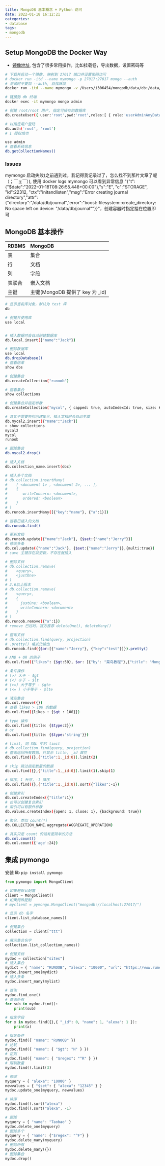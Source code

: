 ```yaml
---
title: MongoDB 基本概念 + Python 访问
date: 2022-01-18 16:12:21
categories:
- database
tags:
- mongodb
---
```


## Setup MongoDB the Docker Way

* [镜像地址](https://hub.docker.com/_/mongo), 包含了很多常用操作，比如挂载卷，导出数据，设置密码等

```bash
# 下载并启动一个镜像, 映射到 27017 端口并设置密码访问
# docker run -itd --name mymongo -p 27017:27017 mongo --auth
# 测试时不要加 --auth, 自找麻烦
docker run -itd --name mymongo -v /Users/i306454/mongodb/data/db:/data/db -p 27017:27017 mongo

# 链接到 db 终端
docker exec -it mymongo mongo admin

# 创建 root/root 用户, 指定可操作的数据库
db.createUser({ user:'root',pwd:'root',roles:[ { role:'userAdminAnyDatabase', db: 'admin'},"readWriteAnyDatabase"]});

# 以指定用户登陆
db.auth('root', 'root')
# 1 授权成功

use admin
# 查看系统信息
db.getCollectionNames()
```

### Issues

mymongo 启动失败(之前遇到过，我记得我记录过了，怎么找不到那片文章了呢（；￣ェ￣）), 使用 docker logs mymongo 可以看到异常信息 "{"t":{"$date":"2022-01-18T08:26:55.448+00:00"},"s":"E",  "c":"STORAGE",  "id":22312,   "ctx":"initandlisten","msg":"Error creating journal directory","attr":{"directory":"/data/db/journal","error":"boost::filesystem::create_directory: No space left on device: \"/data/db/journal\""}}"，创建容器时指定挂在位置即可

## MongoDB 基本操作

| RDBMS  | MongoDB                         |
| :----- | :------------------------------ |
| 表     | 集合                            |
| 行     | 文档                            |
| 列     | 字段                            |
| 表联合 | 嵌入文档                        |
| 主键   | 主键(MongoDB 提供了 key 为 _id) |

```bash
# 显示当前库对象，默认为 test 库
db

# 创建并使用库
use local


# 插入数据时会自动创建数据库
db.local.insert({"name":"Jack"})

# 删除数据库
use local
db.dropDatabase()
# 查看结果
show dbs

# 创建集合
db.createCollection("runoob")

# 查看集合
show collections

# 创建集合并指定参数
db.createCollection("mycol", { capped: true, autoIndexId: true, size: 6142800, max: 10000})

# 其实不需要特别创建集合，插入文档时会自动生成
db.mycal2.insert({"name":"Jack"})
> show collections 
mycal2
mycol
runoob

# 删除集合
db.mycal2.drop()

# 插入文档
db.collection_name.insert(doc)

# 插入多个文档
# db.collection.insertMany(
#    [ <document 1> , <document 2>, ... ],
#    {
#       writeConcern: <document>,
#       ordered: <boolean>
#    }
# )
db.runoob.insertMany([{"key":"name"}, {"a":1}])

# 查看已插入的文档
db.runoob.find()

# 更新文档
db.runoob.update({"name":"Jack"}, {$set:{"name":"Jerry"}})
# 修改多条
db.col.update({"name":"Jack"}, {$set:{"name":"Jerry"}},{multi:true})
# save 主键存在就更新，不存在就插入

# 删除文档
# db.collection.remove(
#    <query>,
#    <justOne>
# )
# 2.6以上版本
# db.collection.remove(
#    <query>,
#    {
#      justOne: <boolean>,
#      writeConcern: <document>
#    }
# )
db.runoob.remove({"a":1})
# remove 已过时，官方推荐 deleteOne(), deleteMany()

# 查询文档
# db.collection.find(query, projection)
# .pretty() 格式化输出
db.runoob.find({$or:[{"name":"Jerry"}, {"key":"test"}]}).pretty()

# AND + OR 的例子
db.col.find({"likes": {$gt:50}, $or: [{"by": "菜鸟教程"},{"title": "MongoDB 教程"}]}).pretty()

# 条件操作
# (>) 大于 - $gt
# (<) 小于 - $lt
# (>=) 大于等于 - $gte
# (<= ) 小于等于 - $lte

# 清空集合
db.col.remove({})
# 查看 likes > 100 的数据
db.col.find({likes : {$gt : 100}})

# type 操作
db.col.find({title: {$type:2}})
# or
db.col.find({title: {$type:'string'}})

# limit, 同 SQL 中的 limit
# db.collection.find(query, projection)
# 查询返回所有数据，只显示 title, _id 属性
db.col.find({},{"title":1,_id:0}).limit(2)

# skip 跳过指定数量的数据
db.col.find({},{"title":1,_id:0}).limit(1).skip(1)

# 排序，1 升序，-1 降序
db.col.find({},{"title":1,_id:0}).sort({"likes":-1})

# 创建索引
db.col.createIndex({"title":1})
# 也可以创建复合索引
# 索引可以有额外参数
db.values.createIndex({open: 1, close: 1}, {background: true})

# 聚合，类似 count(*)
db.COLLECTION_NAME.aggregate(AGGREGATE_OPERATION)

# 其实只是 count 的话有更简单的方法
db.col.count()
db.col.count({'age':24})
```

## 集成 pymongo

安装 lib `pip install pymongo`

```python
from pymongo import MongoClient

# 如果是默认配置
client = MongoClient()
# 如果特殊配制
# myclient = pymongo.MongoClient("mongodb://localhost:27017/")

# 显示 db 名字
client.list_database_names()

# 创建集合
collection = client["ttt"]

# 展示集合名字
collection.list_collection_names()

# 创建文档
mydoc = collection["sites"]
# 插入集合
mydict = { "name": "RUNOOB", "alexa": "10000", "url": "https://www.runoob.com" }
mydoc.insert_one(mydict)
# 插入多条
mydoc.insert_many(mylist)

# 查询
mydoc.find_one()
# 查询所有
for sub in mydoc.find():
    print(sub)

# 指定字段
for x in mydoc.find({},{ "_id": 0, "name": 1, "alexa": 1 }): 
    print(x)

# 指定条件
mydoc.find({ "name": "RUNOOB" })
# 比较
mydoc.find({ "name": { "$gt": "H" } })
# 正则
mydoc.find({ "name": { "$regex": "^R" } })
# 限制数量
mydoc.find().limit(3)

# 修改
myquery = { "alexa": "10000" }
newvalues = { "$set": { "alexa": "12345" } }
mydoc.update_one(myquery, newvalues)

# 排序
mydoc.find().sort("alexa")
mydoc.find().sort("alexa", -1)

# 删除
myquery = { "name": "Taobao" }
mydoc.delete_one(myquery)
# 删除多个
myquery = { "name": {"$regex": "^F"} }
mydoc.delete_many(myquery)
# 删除所有
mydoc.delete_many({})
# 删除集合
mydoc.drop()
```